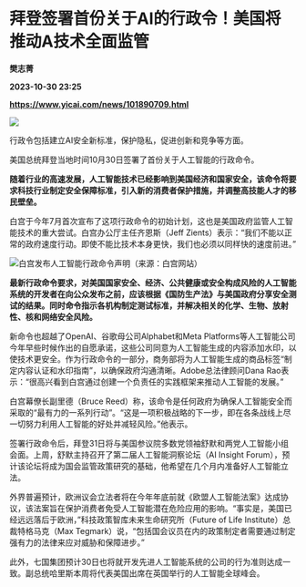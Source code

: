 # 拜登签署首份关于AI的行政令！美国将推动A技术全面监管
**樊志菁**

**2023-10-30 23:25**

**https://www.yicai.com/news/101890709.html**

![](https://imgcdn.yicai.com/uppics/images/iOS/yicai/20231031070701218-3326.jpg)

行政令包括建立AI安全新标准，保护隐私，促进创新和竞争等方面。

美国总统拜登当地时间10月30日签署了首份关于人工智能的行政命令。

**随着行业的高速发展，人工智能技术已经影响到美国经济和国家安全，该命令将要求科技行业制定安全保障标准，引入新的消费者保护措施，并调整高技能人才的移民壁垒。**

白宫于今年7月首次宣布了这项行政命令的初始计划，这也是美国政府监管人工智能技术的重大尝试。白宫办公厅主任齐恩斯（Jeff Zients）表示：“我们不能以正常的政府速度行动。即使不能比技术本身更快，我们也必须以同样快的速度前进。”

![白宫发布人工智能行政命令声明（来源：白宫网站）](https://imgcdn.yicai.com/uppics/images/2023/10/a010b1d94783296c19cc12fa00290273.jpg)

**最新行政命令要求，对美国国家安全、经济、公共健康或安全构成风险的人工智能系统的开发者在向公众发布之前，应该根据《国防生产法》与美国政府分享安全测试的结果。同时命令指示各机构制定测试标准，并解决相关的化学、生物、放射性、核和网络安全风险。**

新命令也超越了OpenAI、谷歌母公司Alphabet和Meta Platforms等人工智能公司今年早些时候作出的自愿承诺，这些公司同意为人工智能生成的内容添加水印，以使技术更安全。作为行政命令的一部分，商务部将为人工智能生成的商品标签“制定内容认证和水印指南”，以确保政府沟通清晰。Adobe总法律顾问Dana Rao表示：“很高兴看到白宫通过创建一个负责任的实践框架来推动人工智能的发展。”

白宫幕僚长副里德（Bruce Reed）称，该命令是任何政府为确保人工智能安全而采取的“最有力的一系列行动”。“这是一项积极战略的下一步，即在各条战线上尽一切努力利用人工智能的好处并减轻风险。”他表示。

签署行政命令后，拜登31日将与美国参议院多数党领袖舒默和两党人工智能小组会面。上周，舒默主持召开了第二届人工智能洞察论坛（AI Insight Forum），预计该论坛将成为国会监管政策研究的基础，他希望在几个月内准备好人工智能立法。

外界普遍预计，欧洲议会立法者将在今年年底前就《欧盟人工智能法案》达成协议，该法案旨在保护消费者免受人工智能潜在危险应用的影响。“事实是，美国已经远远落后于欧洲，”科技政策智库未来生命研究所（Future of Life Institute）总裁特格马克（Max Tegmark）说，“包括国会议员在内的政策制定者需要通过制定强有力的法律来应对威胁和保障进步。”

此外，七国集团预计30日也将就开发先进人工智能系统的公司的行为准则达成一致。副总统哈里斯本周将代表美国出席在英国举行的人工智能全球峰会。